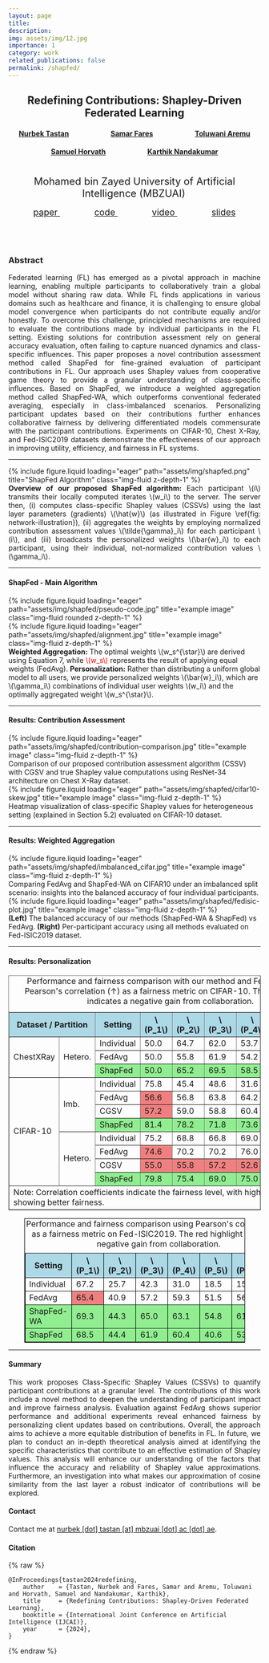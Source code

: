 ```yaml
---
layout: page
title: 
description: 
img: assets/img/12.jpg
importance: 1
category: work
related_publications: false
permalink: /shapfed/
---
```



<div style="text-align: center; margin-bottom: 15px">
    <h2 style="font-weight: bold;">Redefining Contributions: Shapley-Driven Federated Learning</h2> 
    <h4>
        <strong style="margin-right: 80px;"><a href="https://tnurbek.github.io/" target="_blank" rel="noopener noreferrer">Nurbek Tastan</a></strong>
        <strong style="margin-right: 80px;"><a href="#" rel="noopener noreferrer">Samar Fares</a></strong>
        <strong><a href="https://liuzhuang13.github.io/" target="_blank" rel="noopener noreferrer">Toluwani Aremu</a></strong>
    </h4>
    <h4>
        <strong style="margin-right: 80px;"><a href="https://liuzhuang13.github.io/" target="_blank" rel="noopener noreferrer">Samuel Horvath</a></strong>
        <strong><a href="https://liuzhuang13.github.io/" target="_blank" rel="noopener noreferrer">Karthik Nandakumar</a></strong>
    </h4>
    <div style="display: flex; justify-content: center; align-items: center; gap: 40px;">
        <div style="text-align: center; position: relative; max-width: 80%; margin-top: 20px;">
            <sup style="padding-right: 3px; font-size: 20px; font-weight: normal;">Mohamed bin Zayed University of Artificial Intelligence (MBZUAI)</sup>
        </div>
    </div>
</div>
<div class="row">
    <div class="col-sm-12">
        <div class="b-container" style="text-align: center; margin-bottom: 20px;"> 
            <a href="" target="_blank" rel="noopener noreferrer" class="btn" style="font-size: 1.1rem; text-transform: lowercase; border-radius: 1.05rem; padding: .7rem 2.14rem;"> <i class="fa-solid fa-file-pdf"></i>  Paper </a> 
            <a href="" target="_blank" rel="noopener noreferrer" class="btn" style="font-size: 1.1rem; text-transform: lowercase; border-radius: 1.05rem; padding: .7rem 2.14rem;"> <i class="fa-brands fa-github"></i>  Code </a> 
            <a href="" target="_blank" rel="noopener noreferrer" class="btn" style="font-size: 1.1rem; text-transform: lowercase; border-radius: 1.05rem; padding: .7rem 2.14rem;"> <i class="fa-brands fa-youtube"></i>  Video </a> 
            <a href="" target="_blank" rel="noopener noreferrer" class="btn" style="font-size: 1.1rem; text-transform: lowercase; border-radius: 1.05rem; padding: .7rem 2.14rem;"> <i class="fa-brands fa-slideshare"></i>  Slides </a> 
        </div>
    </div>
</div>


<div class="row justify-content-between" style="margin-top: 75px;">
    <div class="col-sm-9 mx-auto"> 
        <h3 class="text-center" style="font-weight: bold;"><b>Abstract</b></h3> 
        <p style="text-align: justify;">
            Federated learning (FL) has emerged as a pivotal approach in machine learning, enabling multiple participants to collaboratively train a global model without sharing raw data. While FL finds applications in various domains such as healthcare and finance, it is challenging to ensure global model convergence when participants do not contribute equally and/or honestly. To overcome this challenge, principled mechanisms are required to evaluate the contributions made by individual participants in the FL setting. Existing solutions for contribution assessment rely on general accuracy evaluation, often failing to capture nuanced dynamics and class-specific influences. This paper proposes a novel contribution assessment method called ShapFed for fine-grained evaluation of participant contributions in FL. Our approach uses Shapley values from cooperative game theory to provide a granular understanding of class-specific influences. Based on ShapFed, we introduce a weighted aggregation method called ShapFed-WA, which outperforms conventional federated averaging, especially in class-imbalanced scenarios. Personalizing participant updates based on their contributions further enhances collaborative fairness by delivering differentiated models commensurate with the participant contributions. Experiments on CIFAR-10, Chest X-Ray, and Fed-ISIC2019 datasets demonstrate the effectiveness of our approach in improving utility, efficiency, and fairness in FL systems.
        </p>
    </div>
</div>

<hr>


<!-- Every project has a beautiful feature showcase page. -->
<!-- It's easy to include images in a flexible 3-column grid format. -->
<!-- Make your photos 1/3, 2/3, or full width. -->

<!-- To give your project a background in the portfolio page, just add the img tag to the front matter like so: -->

<div class="row">
    <div class="col-sm-12 mt-3 mt-md-0">
        {% include figure.liquid loading="eager" path="assets/img/shapfed.png" title="ShapFed Algorithm" class="img-fluid z-depth-1" %} 
    </div>
</div>
<div class="caption text-left" style="text-align: justify;">
    <b>Overview of our proposed ShapFed algorithm:</b> Each participant \(i\) transmits their locally computed iterates \(w_i\) to the server. The server then, (i) computes class-specific Shapley values (CSSVs) using the last layer parameters (gradients) \(\hat{w}\) (as illustrated in Figure \ref{fig: network-illustration}), (ii) aggregates the weights by employing normalized contribution assessment values \(\tilde{\gamma}_i\) for each participant \(i\), and (iii) broadcasts the personalized weights \(\bar{w}_i\) to each participant, using their individual, not-normalized contribution values \(\gamma_i\). 
</div>

<hr>

#### **ShapFed - Main Algorithm** 

<div class="row justify-content-between">
    <div class="col-sm-5 mx-auto">
        {% include figure.liquid loading="eager" path="assets/img/shapfed/pseudo-code.jpg" title="example image" class="img-fluid rounded z-depth-1" %}
    </div>
    <div class="col-sm-7">
        {% include figure.liquid loading="eager" path="assets/img/shapfed/alignment.jpg" title="example image" class="img-fluid z-depth-1" %}
        <div class="caption text-left">
            <b>Weighted Aggregation:</b> The optimal weights \(w_s^{\star}\) are derived using Equation 7, while <span style="color: red;">\(w_s\)</span> represents the result of applying equal weights (FedAvg). <b>Personalization:</b> Rather than distributing a uniform global model to all users, we provide personalized weights \(\bar{w}_i\), which are \(\gamma_i\) combinations of individual user weights \(w_i\) and the optimally aggregated weight \(w_s^{\star}\). 
        </div> 
    </div>
</div>

<hr>

#### **Results: Contribution Assessment**

<div class="row justify-content-between">
    <div class="col-sm-5 mx-auto">
        {% include figure.liquid loading="eager" path="assets/img/shapfed/contribution-comparison.jpg" title="example image" class="img-fluid z-depth-1" %}
        <div class="caption text-left">
            Comparison of our proposed contribution assessment algorithm (CSSV) with CGSV and true Shapley value computations using ResNet-34 architecture on Chest X-Ray dataset.
        </div>
    </div>
    <div class="col-sm-7">
        {% include figure.liquid loading="eager" path="assets/img/shapfed/cifar10-skew.jpg" title="example image" class="img-fluid z-depth-1" %}
        <div class="caption text-left">
            Heatmap visualization of class-specific Shapley values for heterogeneous setting (explained in Section 5.2) evaluated on CIFAR-10 dataset.
        </div> 
    </div>
</div>

<hr>

#### **Results: Weighted Aggregation**

<div class="row justify-content-between">
    <div class="col-sm-9 mx-auto">
        {% include figure.liquid loading="eager" path="assets/img/shapfed/imbalanced_cifar.jpg" title="example image" class="img-fluid z-depth-1" %}
        <div class="caption text-left">
            Comparing FedAvg and ShapFed-WA on CIFAR10 under an imbalanced split scenario: insights into the balanced accuracy of four individual participants. 
        </div>
    </div>
</div>


<div class="row justify-content-between">
    <div class="col-sm-8 mx-auto">
        {% include figure.liquid loading="eager" path="assets/img/shapfed/fedisic-plot.jpg" title="example image" class="img-fluid z-depth-1" %}
        <div class="caption text-left">
            <b>(Left)</b> The balanced accuracy of our methods (ShapFed-WA & ShapFed) vs FedAvg. <b>(Right)</b> Per-participant accuracy using all methods evaluated on Fed-ISIC2019 dataset. 
        </div>
    </div>
</div>

<hr> 

#### **Results: Personalization**

<!-- <table border="1" style="width:100%; border-collapse: collapse;" class="text-center">
    <caption>Performance and fairness comparison with our method and FedAvg. We use Pearson's correlation (↑) as a fairness metric on CIFAR-10. The red highlight indicates a negative gain from collaboration.</caption>
    <thead>
        <tr style="background-color: lightblue;">
            <th colspan="2">Dataset / Partition</th>
            <th>Setting</th>
            <th>P1</th>
            <th>P2</th>
            <th>P3</th>
            <th>P4</th>
            <th>P5</th>
            <th>Corr.</th>
        </tr>
    </thead>
    <tbody>
        <tr>
            <td rowspan="3">ChestXRay</td>
            <td rowspan="3">Hetero.</td>
            <td>Individual</td>
            <td>50.0</td>
            <td>64.7</td>
            <td>62.0</td>
            <td>53.7</td>
            <td>50.0</td>
            <td>---</td>
        </tr>
        <tr>
            <td>FedAvg</td>
            <td>50.0</td>
            <td>55.8</td>
            <td>61.9</td>
            <td>54.2</td>
            <td>50.0</td>
            <td>0.82</td>
        </tr>
        <tr style="background-color: lightgreen;">
            <td>ShapFed</td>
            <td style="background-color: lightgreen;">50.0</td>
            <td style="background-color: lightgreen;">65.2</td>
            <td style="background-color: lightgreen;">69.5</td>
            <td style="background-color: lightgreen;">58.5</td>
            <td style="background-color: lightgreen;">50.0</td>
            <td style="background-color: lightgreen; font-weight: bold;">0.93</td>
        </tr>
        <tr>
            <td rowspan="8">CIFAR-10</td>
            <td rowspan="4">Imb.</td>
            <td>Individual</td>
            <td>75.8</td>
            <td>45.4</td>
            <td>48.6</td>
            <td>31.6</td>
            <td>---</td>
            <td>---</td>
        </tr>
        <tr>
            <td>FedAvg</td>
            <td style="background-color: lightred;">56.6</td>
            <td>56.8</td>
            <td>63.8</td>
            <td>64.2</td>
            <td>---</td>
            <td>-0.60</td>
        </tr>
        <tr>
            <td>CGSV</td>
            <td style="background-color: lightred;">57.2</td>
            <td>59.0</td>
            <td>58.8</td>
            <td>60.4</td>
            <td>---</td>
            <td>-0.98</td>
        </tr>
        <tr style="background-color: lightgreen;">
            <td>ShapFed</td>
            <td style="background-color: lightgreen;">81.4</td>
            <td style="background-color: lightgreen;">78.2</td>
            <td style="background-color: lightgreen;">71.8</td>
            <td style="background-color: lightgreen;">73.6</td>
            <td style="background-color: lightgreen;">---</td>
            <td style="background-color: lightgreen; font-weight: bold;">0.74</td>
        </tr>
        <tr>
            <td rowspan="4">Hetero.</td>
            <td>Individual</td>
            <td>75.2</td>
            <td>68.8</td>
            <td>66.8</td>
            <td>69.0</td>
            <td>---</td>
            <td>---</td>
        </tr>
        <tr>
            <td>FedAvg</td>
            <td>74.6</td>
            <td>70.2</td>
            <td>70.2</td>
            <td>76.0</td>
            <td>---</td>
            <td>0.53</td>
        </tr>
        <tr>
            <td>CGSV</td>
            <td style="background-color: lightred;">55.0</td>
            <td style="background-color: lightred;">55.8</td>
            <td style="background-color: lightred;">57.2</td>
            <td style="background-color: lightred;">52.6</td>
            <td>---</td>
            <td>-0.26</td>
        </tr>
        <tr style="background-color: lightgreen;">
            <td>ShapFed</td>
            <td style="background-color: lightgreen;">79.8</td>
            <td style="background-color: lightgreen;">75.4</td>
            <td style="background-color: lightgreen;">69.0</td>
            <td style="background-color: lightgreen;">75.0</td>
            <td style="background-color: lightgreen;">---</td>
            <td style="background-color: lightgreen; font-weight: bold;">0.90</td>
        </tr>
    </tbody>
</table> -->


<table style="width: 100%; border-collapse: collapse; margin-top: 20px;" border="1" class="text-center">
    <caption>Performance and fairness comparison with our method and FedAvg. We use Pearson's correlation (&#8593;) as a fairness metric on CIFAR-10. The red highlight indicates a negative gain from collaboration.</caption>
    <thead>
        <tr style="background-color: lightblue;">
            <th colspan="2">Dataset / Partition</th>
            <th>Setting</th>
            <th>\(P_1\)</th>
            <th>\(P_2\)</th>
            <th>\(P_3\)</th>
            <th>\(P_4\)</th>
            <th>\(P_5\)</th>
            <th>Corr.</th>
        </tr>
    </thead>
    <tbody>
        <tr>
            <td rowspan="3">ChestXRay</td>
            <td rowspan="3">Hetero.</td>
            <td>Individual</td>
            <td>50.0</td>
            <td>64.7</td>
            <td>62.0</td>
            <td>53.7</td>
            <td>50.0</td>
            <td>---</td>
        </tr>
        <tr>
            <td>FedAvg</td>
            <td>50.0</td>
            <td>55.8</td>
            <td>61.9</td>
            <td>54.2</td>
            <td>50.0</td>
            <td>0.82</td>
        </tr>
        <tr style="background-color: lightgreen;">
            <td>ShapFed</td>
            <td>50.0</td>
            <td>65.2</td>
            <td>69.5</td>
            <td>58.5</td>
            <td>50.0</td>
            <td><strong>0.93</strong></td>
        </tr>
        <tr>
            <td rowspan="8">CIFAR-10</td>
            <td rowspan="4">Imb.</td>
            <td>Individual</td>
            <td>75.8</td>
            <td>45.4</td>
            <td>48.6</td>
            <td>31.6</td>
            <td>---</td>
            <td>---</td>
        </tr>
        <tr>
            <td>FedAvg</td>
            <td style="background-color: lightcoral;">56.6</td>
            <td>56.8</td>
            <td>63.8</td>
            <td>64.2</td>
            <td>---</td>
            <td>-0.60</td>
        </tr>
        <tr>
            <td>CGSV</td>
            <td style="background-color: lightcoral;">57.2</td>
            <td>59.0</td>
            <td>58.8</td>
            <td>60.4</td>
            <td>---</td>
            <td>-0.98</td>
        </tr>
        <tr style="background-color: lightgreen;">
            <td>ShapFed</td>
            <td>81.4</td>
            <td>78.2</td>
            <td>71.8</td>
            <td>73.6</td>
            <td>---</td>
            <td><strong>0.74</strong></td>
        </tr>
        <tr>
            <td rowspan="4">Hetero.</td>
            <td>Individual</td>
            <td>75.2</td>
            <td>68.8</td>
            <td>66.8</td>
            <td>69.0</td>
            <td>---</td>
            <td>---</td>
        </tr>
        <tr>
            <td>FedAvg</td>
            <td style="background-color: lightcoral;">74.6</td>
            <td>70.2</td>
            <td>70.2</td>
            <td>76.0</td>
            <td>---</td>
            <td>0.53</td>
        </tr>
        <tr>
            <td>CGSV</td>
            <td style="background-color: lightcoral;">55.0</td>
            <td style="background-color: lightcoral;">55.8</td>
            <td style="background-color: lightcoral;">57.2</td>
            <td style="background-color: lightcoral;">52.6</td>
            <td>---</td>
            <td>-0.26</td>
        </tr>
        <tr style="background-color: lightgreen;">
            <td>ShapFed</td>
            <td>79.8</td>
            <td>75.4</td>
            <td>69.0</td>
            <td>75.0</td>
            <td>---</td>
            <td><strong>0.90</strong></td>
        </tr>
    </tbody>
    <tfoot>
        <tr>
            <td colspan="9">Note: Correlation coefficients indicate the fairness level, with higher values showing better fairness.</td>
        </tr>
    </tfoot>
</table>


<!-- <table border="1" style="width:87.5%; border-collapse: collapse; margin: auto;" class="text-center">
    <caption>Performance and fairness comparison using Pearson's correlation (↑) as a fairness metric on Fed-ISIC2019. The red highlight indicates a negative gain from collaboration.</caption>
    <thead>
        <tr style="background-color: lightblue;">
            <th>Setting</th>
            <th>P1</th>
            <th>P2</th>
            <th>P3</th>
            <th>P4</th>
            <th>P5</th>
            <th>P6</th>
            <th>Corr.</th>
        </tr>
    </thead>
    <tbody>
        <tr>
            <td>Individual</td>
            <td>67.2</td>
            <td>25.7</td>
            <td>42.3</td>
            <td>31.0</td>
            <td>18.5</td>
            <td>15.6</td>
            <td>---</td>
        </tr>
        <tr>
            <td>FedAvg</td>
            <td style="background-color: lightcoral;">65.4</td>
            <td>40.9</td>
            <td>57.2</td>
            <td>59.3</td>
            <td>51.5</td>
            <td>56.2</td>
            <td>0.63</td>
        </tr>
        <tr style="background-color: lightgreen;">
            <td>ShapFed-WA</td>
            <td>69.3</td>
            <td>44.3</td>
            <td>65.0</td>
            <td>63.1</td>
            <td>54.8</td>
            <td>61.2</td>
            <td>0.62</td>
        </tr>
        <tr style="background-color: lightgreen;">
            <td>ShapFed</td>
            <td>68.5</td>
            <td>44.4</td>
            <td>61.9</td>
            <td>60.4</td>
            <td>40.6</td>
            <td>53.2</td>
            <td style="font-weight: bold;">0.84</td>
        </tr>
    </tbody>
</table> -->


<table style="width: 87.5%; margin: auto; border-collapse: collapse; border: 1px solid black;" border="1" class="text-center">
    <caption style="margin-bottom: 8px;">Performance and fairness comparison using Pearson's correlation (&#8593;) as a fairness metric on Fed-ISIC2019. The red highlight indicates a negative gain from collaboration.</caption>
    <thead>
        <tr style="background-color: lightblue;">
            <th>Setting</th>
            <th>\(P_1\)</th>
            <th>\(P_2\)</th>
            <th>\(P_3\)</th>
            <th>\(P_4\)</th>
            <th>\(P_5\)</th>
            <th>\(P_6\)</th>
            <th>Corr.</th>
        </tr>
    </thead>
    <tbody>
        <tr>
            <td>Individual</td>
            <td>67.2</td>
            <td>25.7</td>
            <td>42.3</td>
            <td>31.0</td>
            <td>18.5</td>
            <td>15.6</td>
            <td>---</td>
        </tr>
        <tr>
            <td>FedAvg</td>
            <td style="background-color: lightcoral;">65.4</td>
            <td>40.9</td>
            <td>57.2</td>
            <td>59.3</td>
            <td>51.5</td>
            <td>56.2</td>
            <td>0.63</td>
        </tr>
        <tr style="background-color: lightgreen;">
            <td>ShapFed-WA</td>
            <td>69.3</td>
            <td>44.3</td>
            <td>65.0</td>
            <td>63.1</td>
            <td>54.8</td>
            <td>61.2</td>
            <td>0.62</td>
        </tr>
        <tr style="background-color: lightgreen;">
            <td>ShapFed</td>
            <td>68.5</td>
            <td>44.4</td>
            <td>61.9</td>
            <td>60.4</td>
            <td>40.6</td>
            <td>53.2</td>
            <td><strong>0.84</strong></td>
        </tr>
    </tbody>
</table>


<hr>

#### **Summary**

<p align="justify">This work proposes Class-Specific Shapley Values (CSSVs) to quantify participant contributions at a granular level. The contributions of this work include a novel method to deepen the understanding of participant impact and improve fairness analysis. Evaluation against FedAvg shows superior performance and additional experiments reveal enhanced fairness by personalizing client updates based on contributions. Overall, the approach aims to achieve a more equitable distribution of benefits in FL. In future, we plan to conduct an in-depth theoretical analysis aimed at identifying the specific characteristics that contribute to an effective estimation of Shapley values. This analysis will enhance our understanding of the factors that influence the accuracy and reliability of Shapley value approximations. Furthermore, an investigation into what makes our approximation of cosine similarity from the last layer a robust indicator of contributions will be explored.</p>

<!-- The code is simple.
Just wrap your images with `<div class="col-sm">` and place them inside `<div class="row">` (read more about the <a href="https://getbootstrap.com/docs/4.4/layout/grid/">Bootstrap Grid</a> system).
To make images responsive, add `img-fluid` class to each; for rounded corners and shadows use `rounded` and `z-depth-1` classes.
Here's the code for the last row of images above: -->

#### **Contact**
<p>
  Contact me at <a href="mailto:nurbek.tastan@mbzuai.ac.ae">nurbek [dot] tastan [at] mbzuai [dot] ac [dot] ae</a>. 
</p>


#### **Citation**
{% raw %}

```
@InProceedings{tastan2024redefining,
    author    = {Tastan, Nurbek and Fares, Samar and Aremu, Toluwani and Horvath, Samuel and Nandakumar, Karthik},
    title     = {Redefining Contributions: Shapley-Driven Federated Learning}, 
    booktitle = {International Joint Conference on Artificial Intelligence (IJCAI)},
    year      = {2024},
}
```

{% endraw %}
